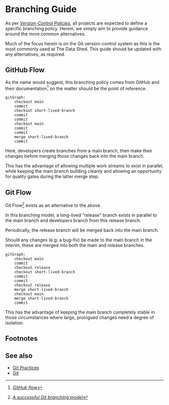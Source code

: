 # Branching Guide

As per [_Version-Control Policies_](../version-control-policies.md), all
projects are expected to define a specific branching policy. Herein, we simply
aim to provide guidance around the more common alternatives.

Much of the focus herein is on the Git version-control system as this is the
most commonly used at The Data Shed. This guide should be updated with any
alternatives, as required.

## GitHub Flow

As the name would suggest, this branching policy comes from GitHub and their
documentation[^1] on the matter should be the point of reference.

```mermaid
gitGraph:
    checkout main
    commit
    checkout short-lived-branch
    commit
    commit
    checkout main
    commit
    commit
    merge short-lived-branch
    commit
```

Here, developers create branches from a main branch, then make their changes
before merging those changes back into the main branch.

This has the advantage of allowing multiple work streams to exist in parallel,
while keeping the main branch building cleanly and allowing an opportunity for
quality gates during the latter merge step.

## Git Flow

Git Flow[^2] exists as an alternative to the above.

In this branching model, a long-lived "release" branch exists in parallel to the
main branch and developers branch from this release branch.

Periodically, the release branch will be merged back into the main branch.

Should any changes (e.g. a bug-fix) be made to the main branch in the interim,
these are merged into both the main and release branches.

```mermaid
gitGraph:
    checkout main
    commit
    checkout release
    checkout short-lived-branch
    commit
    commit
    checkout release
    merge short-lived-branch
    checkout main
    merge short-lived-branch
    commit
```

This has the advantage of keeping the main branch completely stable in those
circumstances where large, prologued changes need a degree of isolation.

## Footnotes

[^1]:
    [_GitHub flow_](https://docs.github.com/cn/get-started/quickstart/github-flow)

[^2]:
    [_A successful Git branching model_](https://nvie.com/posts/a-successful-git-branching-model/)

## See also

- [Git Practices](git.md)
- [Git](../git-policies.md)
